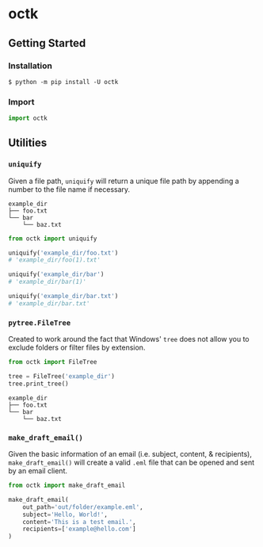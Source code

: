 # octk

## Getting Started
### Installation
```shell
$ python -m pip install -U octk
```

### Import
```python
import octk
```

## Utilities

### `uniquify`
Given a file path, `uniquify` will return a unique file path by appending a number to the file name if necessary.

```shell
example_dir
├── foo.txt
└── bar
    └── baz.txt
```

```python
from octk import uniquify

uniquify('example_dir/foo.txt')
# 'example_dir/foo(1).txt'

uniquify('example_dir/bar')
# 'example_dir/bar(1)'

uniquify('example_dir/bar.txt')
# 'example_dir/bar.txt'
```

### `pytree.FileTree`
Created to work around the fact that Windows' `tree` does not allow you to exclude folders or filter files by extension.

```python
from octk import FileTree

tree = FileTree('example_dir')
tree.print_tree()
```

```shell
example_dir
├── foo.txt
└── bar
    └── baz.txt
```

### `make_draft_email()`
Given the basic information of an email (i.e. subject, content, & recipients), `make_draft_email()` will create a valid `.eml` file that can be opened and sent by an email client.

```python
from octk import make_draft_email

make_draft_email(
    out_path='out/folder/example.eml',
    subject='Hello, World!',
    content='This is a test email.',
    recipients=['example@hello.com']
)
```
```

